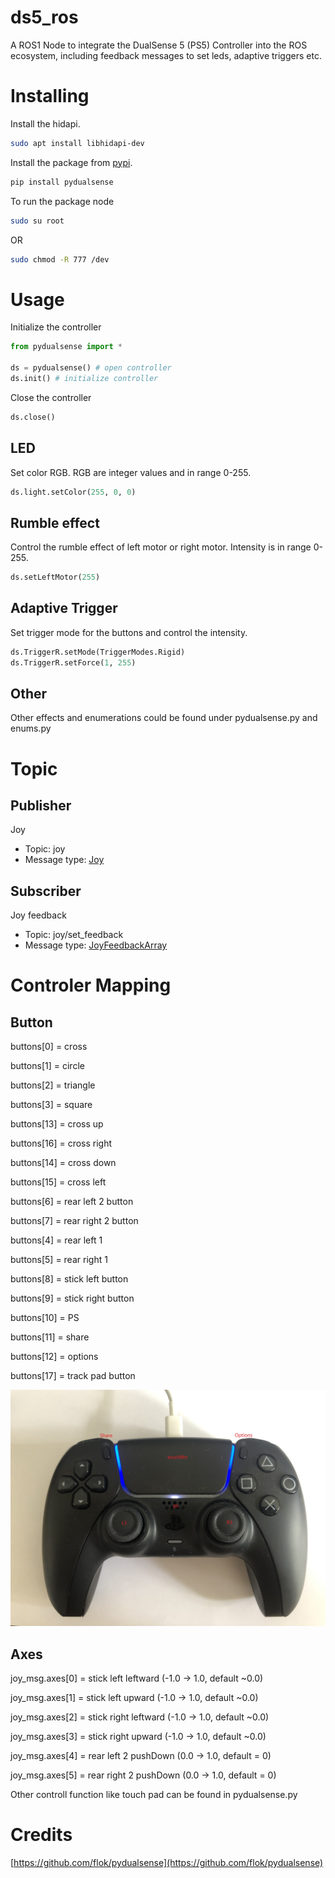 # ds5_ros

A ROS1 Node to integrate the DualSense 5 (PS5) Controller into the ROS ecosystem, including feedback messages to set leds, adaptive triggers etc.

# Installing

Install the hidapi.

```bash
sudo apt install libhidapi-dev
```
Install the package from [pypi](https://pypi.org/project/pydualsense/).

```bash
pip install pydualsense
```

To run the package node
```bash
sudo su root
```

OR

```bash
sudo chmod -R 777 /dev
```


# Usage

Initialize the controller

```python
from pydualsense import *

ds = pydualsense() # open controller
ds.init() # initialize controller
```

Close the controller

```python
ds.close() 
```


## LED

Set color RGB. RGB are integer values and in range 0-255.

```python
ds.light.setColor(255, 0, 0)
```
## Rumble effect

Control the rumble effect of left motor or right motor. Intensity is in range 0-255.

```python
ds.setLeftMotor(255)
```
## Adaptive Trigger

Set trigger mode for the buttons and control the intensity.

```python
ds.TriggerR.setMode(TriggerModes.Rigid)
ds.TriggerR.setForce(1, 255)
```
## Other

Other effects and enumerations could be found under pydualsense.py and enums.py

# Topic

## Publisher
Joy
- Topic: joy
- Message type: [Joy](https://docs.ros.org/en/api/sensor_msgs/html/msg/Joy.html)


## Subscriber

Joy feedback
- Topic: joy/set_feedback
- Message type: [JoyFeedbackArray](http://docs.ros.org/en/api/sensor_msgs/html/msg/JoyFeedbackArray.html)

# Controler Mapping

## Button

buttons[0] = cross

buttons[1] = circle

buttons[2] = triangle 

buttons[3] = square

buttons[13] = cross up

buttons[16] = cross right

buttons[14] = cross down

buttons[15] = cross left

buttons[6] = rear left 2 button

buttons[7] = rear right 2 button

buttons[4] = rear left 1

buttons[5] = rear right 1

buttons[8] = stick left button

buttons[9] = stick right button

buttons[10] = PS

buttons[11] = share

buttons[12] = options

buttons[17] = track pad button

![](img/controller_images.jpg)

## Axes

joy_msg.axes[0] = stick left    leftward (-1.0 -> 1.0, default ~0.0)

joy_msg.axes[1] = stick left    upward (-1.0 -> 1.0, default ~0.0)

joy_msg.axes[2] = stick right   leftward (-1.0 -> 1.0, default ~0.0)

joy_msg.axes[3] = stick right   upward (-1.0 -> 1.0, default ~0.0)

joy_msg.axes[4] = rear left 2   pushDown (0.0 -> 1.0, default = 0)

joy_msg.axes[5] = rear right 2  pushDown (0.0 -> 1.0, default = 0)


Other controll function like touch pad can be found in pydualsense.py

# Credits

[https://github.com/flok/pydualsense](https://github.com/flok/pydualsense)
